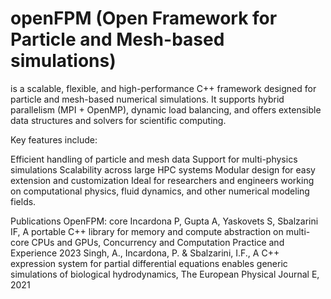 # openFPM (Open Framework for Particle and Mesh-based simulations)
is a scalable, flexible, and high-performance C++ framework designed for particle and mesh-based numerical simulations. It supports hybrid parallelism (MPI + OpenMP), dynamic load balancing, and offers extensible data structures and solvers for scientific computing.

Key features include:

Efficient handling of particle and mesh data
Support for multi-physics simulations
Scalability across large HPC systems
Modular design for easy extension and customization
Ideal for researchers and engineers working on computational physics, fluid dynamics, and other numerical modeling fields.


Publications OpenFPM: core
Incardona P, Gupta A, Yaskovets S, Sbalzarini IF, A portable C++ library for memory and compute abstraction on multi-core CPUs and GPUs, Concurrency and Computation Practice and Experience 2023
Singh, A., Incardona, P. & Sbalzarini, I.F., A C++ expression system for partial differential equations enables generic simulations of biological hydrodynamics, The European Physical Journal E, 2021
